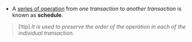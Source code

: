- A <u>series of operation</u> from *one transaction* to *another transaction* is known as **schedule**.

>[!tip] *It is used to preserve the order of the operation in each of the individual transaction.*


